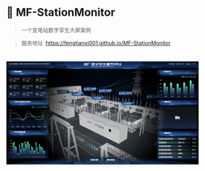 # 🍪 MF-StationMonitor

> 一个变电站数字孪生大屏案例

> 服务地址 :https://fengtianxi001.github.io/MF-StationMonitor

<h1 align="center">
  <img src="https://raw.githubusercontent.com/fengtianxi001/MF-StationMonitor/main/screenshots/screenshot01.png" title="screenshot">
</h1>
